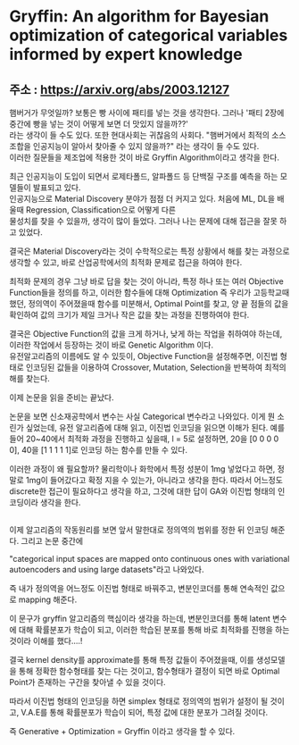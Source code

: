 # Gryffin: An algorithm for Bayesian optimization of categorical variables informed by expert knowledge
## 주소 : https://arxiv.org/abs/2003.12127

햄버거가 무엇일까? 보통은 빵 사이에 패티를 넣는 것을 생각한다. 그러나 '패티 2장에 중간에 빵을 넣는 것이 어떻게 보면 더 맛있지 않을까??'  
라는 생각이 들 수도 있다. 또한 현대사회는 귀찮음의 사회다. "햄버거에서 최적의 소스조합을 인공지능이 알아서 찾아줄 수 있지 않을까?" 라는 생각이 들 수도 있다.  
이러한 질문들을 제조업에 적용한 것이 바로 Gryffin Algorithm이라고 생각을 한다.  

최근 인공지능이 도입이 되면서 로제타폴드, 알파폴드 등 단백질 구조를 예측을 하는 모델들이 발표되고 있다.  
인공지능으로 Material Discovery 분야가 점점 더 커지고 있다. 처음에 ML, DL을 배울때 Regression, Classification으로 어떻게 다른  
물성치를 찾을 수 있을까, 생각이 많이 들었다. 그러나 나는 문제에 대해 접근을 잘못 하고 있었다.  

결국은 Material Discovery라는 것이 수학적으로는 특정 상황에서 해를 찾는 과정으로 생각할 수 있고, 바로 산업공학에서의 최적화 문제로 접근을 하여야 한다.  

최적화 문제의 경우 그냥 바로 답을 찾는 것이 아니라, 특정 하나 또는 여러 Objective Function들을 정의를 하고, 이러한 함수들에 대해 Optimization 즉 우리가 고등학교때 했던, 정의역이 주어졌을때 함수를 미분해서, Optimal Point를 찾고, 양 끝 점들의 값을 확인하여 값의 크기가 제일 크거나 작은 값을 찾는 과정을 진행하여야 한다.  

결국은 Objective Function의 값을 크게 하거나, 낮게 하는 작업을 취하여야 하는데, 이러한 작업에서 등장하는 것이 바로 Genetic Algorithm 이다.  
유전알고리즘의 이름에도 알 수 있듯이, Objective Function을 설정해주면, 이진법 형태로 인코딩된 값들을 이용하여 Crossover, Mutation, Selection을 반복하여 최적의 해를 찾는다.

이제 논문을 읽을 준비는 끝났다.  

논문을 보면 신소재공학에서 변수는 사실 Categorical 변수라고 나와있다. 이게 뭔 소린가 싶었는데, 유전 알고리즘에 대해 읽고, 이진법 인코딩을 읽으면 이해가 된다. 예를 들어 20~40에서 최적화 과정을 진행하고 싶을때, l = 5로 설정하면, 20을 [0 0 0 0 0], 40을 [1 1 1 1 1]로 인코딩 하는 함수를 만들 수 있다.  

이러한 과정이 왜 필요할까? 물리학이나 화학에서 특정 성분이 1mg 넣었다고 하면, 정말로 1mg이 들어갔다고 확정 지을 수 있는가, 아니라고 생각을 한다. 따라서 어느정도 discrete한 접근이 필요하다고 생각을 하고, 그것에 대한 답이 GA와 이진법 형태의 인코딩이라 생각을 한다.

##
이제 알고리즘의 작동원리를 보면 앞서 말한대로 정의역의 범위를 정한 뒤 인코딩 해준다. 그리고 논문 중간에

"categorical input spaces are mapped onto continuous ones with variational autoencoders and using large datasets"라고 나와있다.

즉 내가 정의역을 어느정도 이진법 형태로 바꿔주고, 변분인코더를 통해 연속적인 값으로 mapping 해준다.  

이 문구가 gryffin 알고리즘의 핵심이라 생각을 하는데, 변분인코더를 통해 latent 변수에 대해 확률분포가 학습이 되고, 이러한 학습된 분포를 통해 바로 최적화를 진행을 하는 것이라 이해를 했다....!

결국 kernel density를 approximate를 통해 특정 값들이 주어졌을때, 이를 생성모델을 통해 정확한 함수형태를 찾는 다는 것이고, 함수형태가 결정이 되면 바로 Optimal Point가 존재하는 구간을 찾아낼 수 있을 것이다.

따라서 이진법 형태의 인코딩을 하면 simplex 형태로 정의역의 범위가 설정이 될 것이고, V.A.E를 통해 확률분포가 학습이 되어, 특정 값에 대한 분포가 그려질 것이다.  

즉 Generative + Optimization = Gryffin 이라고 생각을 할 수 있다.
